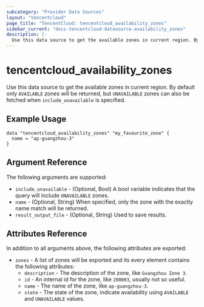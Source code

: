 ```yaml
---
subcategory: "Provider Data Sources"
layout: "tencentcloud"
page_title: "TencentCloud: tencentcloud_availability_zones"
sidebar_current: "docs-tencentcloud-datasource-availability_zones"
description: |-
  Use this data source to get the available zones in current region. By default only `AVAILABLE` zones will be returned, but `UNAVAILABLE` zones can also be fetched when `include_unavailable` is specified.
---
```


# tencentcloud_availability_zones

Use this data source to get the available zones in current region. By default only `AVAILABLE` zones will be returned, but `UNAVAILABLE` zones can also be fetched when `include_unavailable` is specified.

## Example Usage

```hcl
data "tencentcloud_availability_zones" "my_favourite_zone" {
  name = "ap-guangzhou-3"
}
```

## Argument Reference

The following arguments are supported:

* `include_unavailable` - (Optional, Bool) A bool variable indicates that the query will include `UNAVAILABLE` zones.
* `name` - (Optional, String) When specified, only the zone with the exactly name match will be returned.
* `result_output_file` - (Optional, String) Used to save results.

## Attributes Reference

In addition to all arguments above, the following attributes are exported:

* `zones` - A list of zones will be exported and its every element contains the following attributes:
  * `description` - The description of the zone, like `Guangzhou Zone 3`.
  * `id` - An internal id for the zone, like `200003`, usually not so useful.
  * `name` - The name of the zone, like `ap-guangzhou-3`.
  * `state` - The state of the zone, indicate availability using `AVAILABLE` and `UNAVAILABLE` values.


